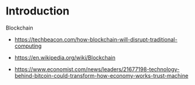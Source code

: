 # Introduction

Blockchain

* <https://techbeacon.com/how-blockchain-will-disrupt-traditional-computing>

* <https://en.wikipedia.org/wiki/Blockchain>

* <https://www.economist.com/news/leaders/21677198-technology-behind-bitcoin-could-transform-how-economy-works-trust-machine>
